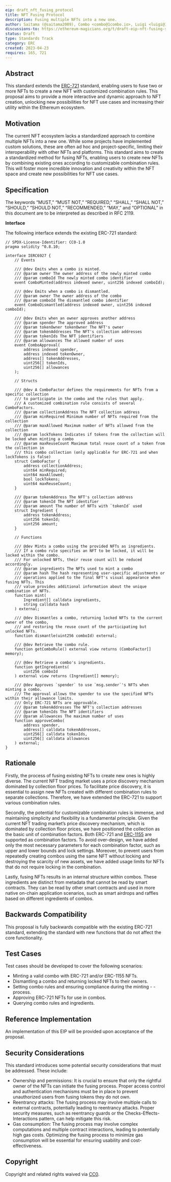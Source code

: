 ```yaml
---
eip: draft_nft_fusing_protocol
title: NFT Fusing Protocol
description: Fusing multiple NFTs into a new one.
author: Saitama (@saitama2009), Combo <combo@1combo.io>, Luigi <luigi@1combo.io>, Gary <gary.y.mao@gmail.com>, Ansen <anssen712@yahoo.com>
discussions-to: https://ethereum-magicians.org/t/draft-eip-nft-fusing-standard/13959
status: Draft
type: Standards Track
category: ERC
created: 2023-04-23
requires: 165, 721
---
```


## Abstract

This standard extends the [ERC-721](./eip-721.md) standard, enabling users to fuse two or more NFTs to create a new NFT with customized combination rules. This proposal aims to provide a more interactive and dynamic approach to NFT creation, unlocking new possibilities for NFT use cases and increasing their utility within the Ethereum ecosystem.

## Motivation

The current NFT ecosystem lacks a standardized approach to combine multiple NFTs into a new one. While some projects have implemented custom solutions, these are often ad hoc and project-specific, limiting their interoperability with other NFTs and platforms. This standard aims to create a standardized method for fusing NFTs, enabling users to create new NFTs by combining existing ones according to customizable combination rules. This will foster more incredible innovation and creativity within the NFT space and create new possibilities for NFT use cases.

## Specification

The keywords “MUST,” “MUST NOT,” “REQUIRED,” “SHALL,” “SHALL NOT,” “SHOULD,” “SHOULD NOT,” “RECOMMENDED,” “MAY,” and “OPTIONAL” in this document are to be interpreted as described in RFC 2119.

**Interface**

The following interface extends the existing ERC-721 standard:

```solidity
// SPDX-License-Identifier: CC0-1.0
pragma solidity ^0.8.10;

interface IERC6927 {
    // Events

    /// @dev Emits when a combo is minted.
    /// @param owner The owner address of the newly minted combo
    /// @param comboId The newly minted combo identifier
    event ComboMinted(address indexed owner, uint256 indexed comboId);

    /// @dev Emits when a combo is dismantled.
    /// @param owner The owner address of the combo
    /// @param comboId The dismantled combo identifier
    event ComboDismantled(address indexed owner, uint256 indexed comboId);

    /// @dev Emits when an owner approves another address
    /// @param spender The approved address
    /// @param tokenOwner tokenOwner The NFT's owner
    /// @param tokenAddresses The NFT's collection addresses
    /// @param tokenIds The NFT identifiers
    /// @param allowances The allowed number of uses
    event ComboApproval(
        address indexed spender,
        address indexed tokenOwner,
        address[] tokenAddresses,
        uint256[] tokenIds,
        uint256[] allowances
    );

    // Structs

    /// @dev A ComboFactor defines the requirements for NFTs from a specific collection
    /// to participate in the combo and the rules that apply.
    /// A customized combination rule consists of several ComboFactors.
    /// @param collectionAddress The NFT collection address
    /// @param minRequired Minimum number of NFTs required from the collection
    /// @param maxAllowed Maximum number of NFTs allowed from the collection
    /// @param lockTokens Indicates if tokens from the collection will be locked when minting a combo
    /// @param maxReuseCount Maximum total reuse count of a token from the collection in
    /// this combo collection (only applicable for ERC-721 and when lockTokens is false)
    struct ComboFactor {
        address collectionAddress;
        uint64 minRequired;
        uint64 maxAllowed;
        bool lockTokens;
        uint64 maxReuseCount;
    }

    /// @param tokenAddress The NFT's collection address
    /// @param tokenId The NFT identifier
    /// @param amount The number of NFTs with `tokenId` used
    struct Ingredient {
        address tokenAddress;
        uint256 tokenId;
        uint256 amount;
    }

    // Functions

    /// @dev Mints a combo using the provided NFTs as ingredients.
    /// If a combo rule specifies an NFT to be locked, it will be locked within the combo.
    /// For unlocked NFTs, their reuse count will be reduced accordingly.
    /// @param ingredients The NFTs used to mint a combo
    /// @param hash The hash representing user-specific adjustments or
    /// operations applied to the final NFT's visual appearance when fusing NFTs. This
    /// value provides additional information about the unique combination of NFTs.
    function mint(
        Ingredient[] calldata ingredients,
        string calldata hash
    ) external;

    /// @dev Dismantles a combo, returning locked NFTs to the current owner of the combo,
    /// and restoring the reuse count of the participating but unlocked NFTs.
    function dismantle(uint256 comboId) external;

    /// @dev Retrieve the combo rule.
    function getComboRule() external view returns (ComboFactor[] memory);

    /// @dev Retrieve a combo's ingredients.
    function getIngredients(
        uint256 comboId
    ) external view returns (Ingredient[] memory);

    /// @dev Approves `spender` to use `msg.sender`'s NFTs when minting a combo.
    /// The approval allows the spender to use the specified NFTs within their allowance limits.
    /// Only ERC-721 NFTs are approvable.
    /// @param tokenAddresses The NFT's collection addresses
    /// @param tokenIds The NFT identifiers
    /// @param allowances The maximum number of uses
    function approveCombo(
        address spender,
        address[] calldata tokenAddresses,
        uint256[] calldata tokenIds,
        uint256[] calldata allowances
    ) external;
}
```

## Rationale

Firstly, the process of fusing existing NFTs to create new ones is highly diverse. The current NFT trading market uses a price discovery mechanism dominated by collection floor prices. To facilitate price discovery, it is essential to assign new NFTs created with different combination rules to separate collections. Therefore, we have extended the ERC-721 to support various combination rules.

Secondly, the potential for customizable combination rules is immense, and maintaining simplicity and flexibility is a fundamental principle. Given the current NFT trading market’s price discovery mechanism, which is dominated by collection floor prices, we have positioned the collection as the basic unit of combination factors. Both ERC-721 and [ERC-1155](./eip-1155.md) are supported as combination factors. To avoid over-design, we have added only the most necessary parameters for each combination factor, such as upper and lower bounds and lock settings. Moreover, to prevent users from repeatedly creating combos using the same NFT without locking and destroying the scarcity of new assets, we have added usage limits for NFTs that do not require locking in the combination.

Lastly, fusing NFTs results in an internal structure within combos. These ingredients are distinct from metadata that cannot be read by smart contracts. They can be read by other smart contracts and used in more native on-chain application scenarios, such as smart airdrops and raffles based on different ingredients of combos.

## Backwards Compatibility

This proposal is fully backwards compatible with the existing ERC-721 standard, extending the standard with new functions that do not affect the core functionality.

## Test Cases

Test cases should be developed to cover the following scenarios:

* Minting a valid combo with ERC-721 and/or ERC-1155 NFTs.
* Dismantling a combo and returning locked NFTs to their owners.
* Setting combo rules and ensuring compliance during the minting - - process.
* Approving ERC-721 NFTs for use in combos.
* Querying combo rules and ingredients.

## Reference Implementation 

An implementation of this EIP will be provided upon acceptance of the proposal.

## Security Considerations

This standard introduces some potential security considerations that must be addressed. These include:

* Ownership and permissions: It is crucial to ensure that only the rightful owner of the NFTs can initiate the fusing process. Proper access control and authentication mechanisms must be in place to prevent unauthorized users from fusing tokens they do not own.
* Reentrancy attacks: The fusing process may involve multiple calls to external contracts, potentially leading to reentrancy attacks. Proper security measures, such as reentrancy guards or the Checks-Effects-Interactions pattern, can help mitigate this risk.
* Gas consumption: The fusing process may involve complex computations and multiple contract interactions, leading to potentially high gas costs. Optimizing the fusing process to minimize gas consumption will be essential for ensuring usability and cost-effectiveness.

## Copyright

Copyright and related rights waived via [CC0](../LICENSE.md).
